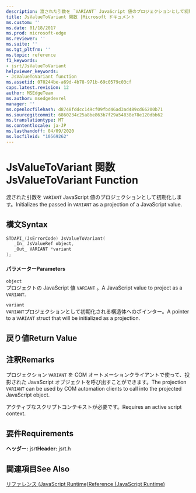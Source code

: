 ```yaml
---
description: 渡された引数を `VARIANT` JavaScript 値のプロジェクションとして初期化します。
title: JsValueToVariant 関数 |Microsoft ドキュメント
ms.custom: ''
ms.date: 01/18/2017
ms.prod: microsoft-edge
ms.reviewer: ''
ms.suite: ''
ms.tgt_pltfrm: ''
ms.topic: reference
f1_keywords:
- jsrt/JsValueToVariant
helpviewer_keywords:
- JsValueToVariant function
ms.assetid: 070244be-a69d-4b78-971b-69c0579c03cf
caps.latest.revision: 12
author: MSEdgeTeam
ms.author: msedgedevrel
manager: ''
ms.openlocfilehash: d8748fddcc149cf09fbd46ad3ad489cd66200b71
ms.sourcegitcommit: 6860234c25a8be863b7f29a54838e78e120dbb62
ms.translationtype: MT
ms.contentlocale: ja-JP
ms.lasthandoff: 04/09/2020
ms.locfileid: "10569262"
---
```

# <span data-ttu-id="7df1c-103">JsValueToVariant 関数</span><span class="sxs-lookup"><span data-stu-id="7df1c-103">JsValueToVariant Function</span></span>
<span data-ttu-id="7df1c-104">渡された引数を `VARIANT` JavaScript 値のプロジェクションとして初期化します。</span><span class="sxs-lookup"><span data-stu-id="7df1c-104">Initializes the passed in `VARIANT` as a projection of a JavaScript value.</span></span>  
  
## <span data-ttu-id="7df1c-105">構文</span><span class="sxs-lookup"><span data-stu-id="7df1c-105">Syntax</span></span>  
  
```cpp  
STDAPI_(JsErrorCode) JsValueToVariant(  
   _In_ JsValueRef object,  
   _Out_ VARIANT *variant  
);  
```  
  
#### <span data-ttu-id="7df1c-106">パラメーター</span><span class="sxs-lookup"><span data-stu-id="7df1c-106">Parameters</span></span>  
 `object`  
 <span data-ttu-id="7df1c-107">プロジェクトの JavaScript 値 `VARIANT` 。</span><span class="sxs-lookup"><span data-stu-id="7df1c-107">A JavaScript value to project as a `VARIANT`.</span></span>  
  
 `variant`  
 <span data-ttu-id="7df1c-108">`VARIANT`プロジェクションとして初期化される構造体へのポインター。</span><span class="sxs-lookup"><span data-stu-id="7df1c-108">A pointer to a `VARIANT` struct that will be initialized as a projection.</span></span>  
  
## <span data-ttu-id="7df1c-109">戻り値</span><span class="sxs-lookup"><span data-stu-id="7df1c-109">Return Value</span></span>  
  
## <span data-ttu-id="7df1c-110">注釈</span><span class="sxs-lookup"><span data-stu-id="7df1c-110">Remarks</span></span>  
 <span data-ttu-id="7df1c-111">プロジェクション `VARIANT` を COM オートメーションクライアントで使って、投影された JavaScript オブジェクトを呼び出すことができます。</span><span class="sxs-lookup"><span data-stu-id="7df1c-111">The projection `VARIANT` can be used by COM automation clients to call into the projected JavaScript object.</span></span>  
  
 <span data-ttu-id="7df1c-112">アクティブなスクリプトコンテキストが必要です。</span><span class="sxs-lookup"><span data-stu-id="7df1c-112">Requires an active script context.</span></span>  
  
## <span data-ttu-id="7df1c-113">要件</span><span class="sxs-lookup"><span data-stu-id="7df1c-113">Requirements</span></span>  
 <span data-ttu-id="7df1c-114">**ヘッダー:** jsrt</span><span class="sxs-lookup"><span data-stu-id="7df1c-114">**Header:** jsrt.h</span></span>  
  
## <span data-ttu-id="7df1c-115">関連項目</span><span class="sxs-lookup"><span data-stu-id="7df1c-115">See Also</span></span>  
 [<span data-ttu-id="7df1c-116">リファレンス (JavaScript Runtime)</span><span class="sxs-lookup"><span data-stu-id="7df1c-116">Reference (JavaScript Runtime)</span></span>](../chakra-hosting/reference-javascript-runtime.md)